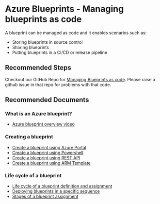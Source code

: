 <!-- for "other" support topic -->
<properties
    pageTitle="Managing blueprints as code"
    description="Managing blueprints as code"
    service="microsoft.blueprint"
    resource="blueprintDefinitions"
    authors="angel-perez"
    ms.author="anperez"
    displayOrder=""
    selfHelpType="generic"
    supportTopicIds="32739607"
    resourceTags=""
    productPesIds="16600"
    cloudEnvironments="public, fairfax, usnat, ussec"
    articleId="6298586f-5b16-441a-a5cd-eb9d8a7f49f0-blueprint-definition-managing-as-code"
    ownershipId="Compute_AzureBlueprint"
/>

# Azure Blueprints - Managing blueprints as code

A blueprint can be managed as code and it enables scenarios such as:
* Storing blueprints in source control
* Sharing blueprints
* Putting blueprints in a CI/CD or release pipeline

## **Recommended Steps**

Checkout our GitHub Repo for [Managing Blueprints as code](https://github.com/Azure/azure-blueprints/blob/master/README.md). Please raise a github issue in that repo for problems with that code.

## **Recommended Documents**
### What is an Azure blueprint?
* [Azure blueprint overview video](https://docs.microsoft.com/azure/governance/blueprints/overview#video-overview)
### Creating a blueprint
* [Create a blueprint using Azure Portal](https://docs.microsoft.com/azure/governance/blueprints/create-blueprint-portal)
* [Create a blueprint using Powershell](https://docs.microsoft.com/azure/governance/blueprints/create-blueprint-powershell)
* [Create a blueprint using REST API](https://docs.microsoft.com/azure/governance/blueprints/create-blueprint-rest-api)
* [Create a blueprint using ARM Template](https://docs.microsoft.com/azure/azure-resource-manager/templates/deploy-to-subscription??toc=/azure/governance/blueprints/toc.json&bc=/azure/governance/blueprints/breadcrumb/toc.json)
### Life cycle of a blueprint
* [Life cycle of a blueprint definition and assignment](https://docs.microsoft.com/azure/governance/blueprints/concepts/lifecycle)
* [Deploying blueprints in a specific sequence](https://docs.microsoft.com/azure/governance/blueprints/concepts/sequencing-order)
* [Stages of a blueprint assignment](https://docs.microsoft.com/azure/governance/blueprints/concepts/deployment-stages)
